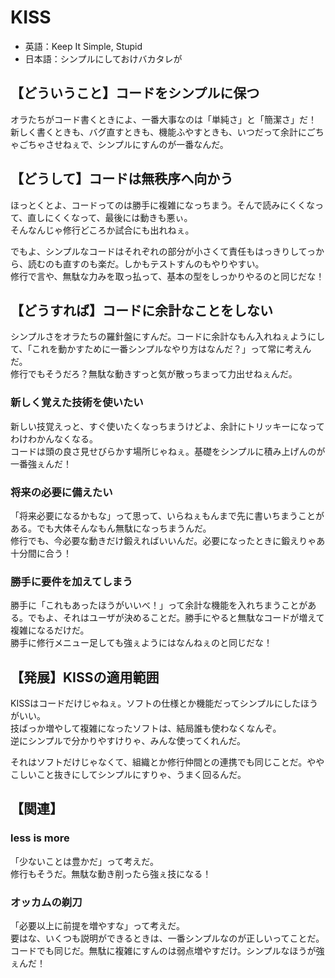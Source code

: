 # KISS

- 英語：Keep It Simple, Stupid
- 日本語：シンプルにしておけバカタレが

## 【どういうこと】コードをシンプルに保つ

オラたちがコード書くときによ、一番大事なのは「単純さ」と「簡潔さ」だ！  
新しく書くときも、バグ直すときも、機能ふやすときも、いつだって余計にごちゃごちゃさせねぇで、シンプルにすんのが一番なんだ。

## 【どうして】コードは無秩序へ向かう

ほっとくとよ、コードってのは勝手に複雑になっちまう。そんで読みにくくなって、直しにくくなって、最後には動きも悪ぃ。  
そんなんじゃ修行どころか試合にも出れねぇ。  

でもよ、シンプルなコードはそれぞれの部分が小さくて責任もはっきりしてっから、読むのも直すのも楽だ。しかもテストすんのもやりやすい。  
修行で言や、無駄な力みを取っ払って、基本の型をしっかりやるのと同じだな！

## 【どうすれば】コードに余計なことをしない

シンプルさをオラたちの羅針盤にすんだ。コードに余計なもん入れねぇようにして、「これを動かすために一番シンプルなやり方はなんだ？」って常に考えんだ。  
修行でもそうだろ？無駄な動きすっと気が散っちまって力出せねぇんだ。

### 新しく覚えた技術を使いたい

新しい技覚えっと、すぐ使いたくなっちまうけどよ、余計にトリッキーになってわけわかんなくなる。  
コードは頭の良さ見せびらかす場所じゃねぇ。基礎をシンプルに積み上げんのが一番強ぇんだ！

### 将来の必要に備えたい

「将来必要になるかもな」って思って、いらねぇもんまで先に書いちまうことがある。でも大体そんなもん無駄になっちまうんだ。  
修行でも、今必要な動きだけ鍛えればいいんだ。必要になったときに鍛えりゃあ十分間に合う！

### 勝手に要件を加えてしまう

勝手に「これもあったほうがいいべ！」って余計な機能を入れちまうことがある。でもよ、それはユーザが決めることだ。勝手にやると無駄なコードが増えて複雑になるだけだ。  
勝手に修行メニュー足しても強ぇようにはなんねぇのと同じだな！

## 【発展】KISSの適用範囲

KISSはコードだけじゃねぇ。ソフトの仕様とか機能だってシンプルにしたほうがいい。  
技ばっか増やして複雑になったソフトは、結局誰も使わなくなんぞ。  
逆にシンプルで分かりやすけりゃ、みんな使ってくれんだ。  

それはソフトだけじゃなくて、組織とか修行仲間との連携でも同じことだ。ややこしいこと抜きにしてシンプルにすりゃ、うまく回るんだ。

## 【関連】

### less is more  

「少ないことは豊かだ」って考えだ。  
修行もそうだ。無駄な動き削ったら強ぇ技になる！

### オッカムの剃刀  

「必要以上に前提を増やすな」って考えだ。  
要はな、いくつも説明ができるときは、一番シンプルなのが正しいってことだ。  
コードでも同じだ。無駄に複雑にすんのは弱点増やすだけ。シンプルなほうが強ぇんだ！
